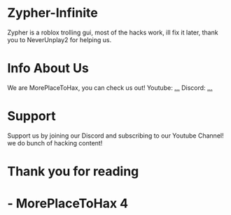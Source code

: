# Zypher-Infinite
Zypher is a roblox trolling gui, most of the hacks work, ill fix it later, thank you to NeverUnplay2 for helping us.
# Info About Us
We are MorePlaceToHax, you can check us out!
Youtube: [...](https://www.youtube.com/channel/UCkReo_AN4Uh-gAKtFV6T9-Q)
Discord: [...](discord.gg/invite/Np2N7uRZtz)
# Support
Support us by joining our Discord and subscribing to our Youtube Channel!
we do bunch of hacking content!

# Thank you for reading
# - MorePlaceToHax 4
